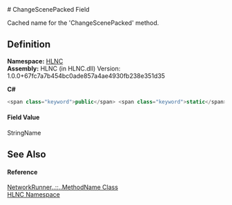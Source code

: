 ﻿<document xml:space="preserve">
<file name="F_HLNC_NetworkRunner_MethodName_ChangeScenePacked" /># ChangeScenePacked Field<span id="PageHeader"> </span>


Cached name for the 'ChangeScenePacked' method.

<SectionTitle xml:space="preserve">

## Definition
</SectionTitle>**Namespace:** <a href="N_HLNC">HLNC</a>  
**Assembly:** HLNC (in HLNC.dll) Version: 1.0.0+67fc7a7b454bc0ade857a4ae4930fb238e351d35

**C#**
``` C#
<span class="keyword">public</span> <span class="keyword">static</span> <span class="keyword">readonly</span> <span class="identifier">StringName</span> <span class="identifier">ChangeScenePacked</span>
```

<SectionTitle xml:space="preserve">

#### Field Value
</SectionTitle><span class="noLink">StringName</span><SectionTitle xml:space="preserve">

## See Also
<span id="seeAlso"> </span></SectionTitle><SectionTitle xml:space="preserve">

#### Reference
</SectionTitle><a href="T_HLNC_NetworkRunner_MethodName">NetworkRunner<span class="languageSpecificText"><span class="cs">.</span><span class="vb">.</span><span class="cpp">::</span><span class="nu">.</span><span class="fs">.</span></span>MethodName Class</a>  
<a href="N_HLNC">HLNC Namespace</a>  
</document>